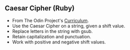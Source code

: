 ## Caesar Cipher (Ruby)

- From The Odin Project's [Curriculum](https://www.theodinproject.com/lessons/ruby-caesar-cipher).
- Use the Caesar Cipher on a string, given a shift value.
- Replace letters in the string with gsub.
- Retain capitalization and punctuation. 
- Work with positive and negative shift values.